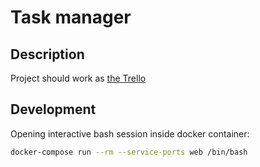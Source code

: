 # Task manager

## Description
Project should work as [the Trello](https://trello.com/)

## Development

Opening interactive bash session inside docker container:
```bash
docker-compose run --rm --service-ports web /bin/bash
```
